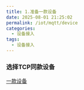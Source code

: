 ```yaml
---
title: 1.准备一款设备
date: 2025-08-01 21:25:02
permalink: /iot/mqtt/device
categories:
  - 设备接入
tags:
  - 设备接入
---
```


### 选择TCP同款设备

[一款设备](/iot/connected "与TCP同款设备")
